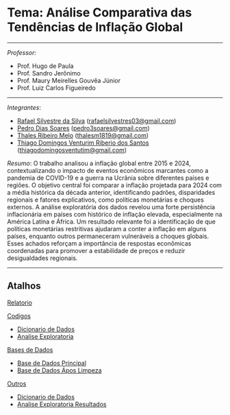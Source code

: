 
# Tema: Análise Comparativa das Tendências de Inflação Global 


---
_Professor:_
- Prof. Hugo de Paula
- Prof. Sandro Jerônimo
- Prof. Maury Meirelles Gouvêa Júnior
- Prof. Luiz Carlos Figueiredo

---
_Integrantes_:

* [Rafael Silvestre da Silva](https://github.com/rafaelsilvestres) (rafaelsilvestres03@gmail.com)
* [Pedro Dias Soares](https://github.com/pedrinndias) (pedro3soares@gmail.com)
* [Thales Ribeiro Melo](https://github.com/ThalesMelo1) (thalesm1819@gmail.com)
* [Thiago Domingos Venturim Riberio dos Santos](https://github.com/ThiagoVenturim) (thiagodomingosventutim@gmail.com)

_Resumo_: O trabalho analisou a inflação global entre 2015 e 2024, contextualizando o impacto de eventos econômicos marcantes como a pandemia de COVID-19 e a guerra na Ucrânia sobre diferentes países e regiões. O objetivo central foi comparar a inflação projetada para 2024 com a média histórica da década anterior, identificando padrões, disparidades regionais e fatores explicativos, como políticas monetárias e choques externos. A análise exploratória dos dados revelou uma forte persistência inflacionária em países com histórico de inflação elevada, especialmente na América Latina e África. Um resultado relevante foi a identificação de que políticas monetárias restritivas ajudaram a conter a inflação em alguns países, enquanto outros permaneceram vulneráveis a choques globais. Esses achados reforçam a importância de respostas econômicas coordenadas para promover a estabilidade de preços e reduzir desigualdades regionais.


--- 

## Atalhos  

[Relatorio](/docs/REPORT.md)

[Codigos](/code)
* [Dicionario de Dados](/code/DataSet_Dictionary)
* [Analise Exploratoria](/code/Exploratory_Analysis_Code)

[Bases de Dados](/data/DataSet)
* [Base de Dados Principal](/data/DataSet/Raw_Data)
* [Base de Dados Ápos Limpeza](/data/DataSet/clean_dataset)

[Outros](others)
* [Dicionario de Dados](others/Data_Dictionary.md)
* [Analise Exploratoria Resultados](others/Exploratory_Analysis.md)
